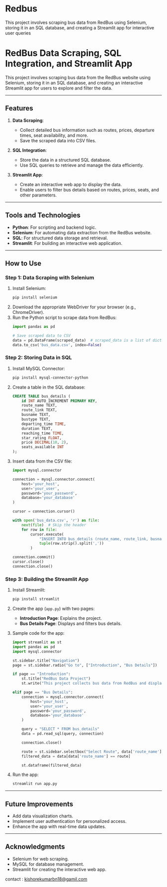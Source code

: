 # Redbus
This project involves scraping bus data from RedBus using Selenium, storing it in an SQL database, and creating a Streamlit app for interactive user queries

# RedBus Data Scraping, SQL Integration, and Streamlit App

This project involves scraping bus data from the RedBus website using Selenium, storing it in an SQL database, and creating an interactive Streamlit app for users to explore and filter the data.

---

## Features

1. **Data Scraping**: 
   - Collect detailed bus information such as routes, prices, departure times, seat availability, and more.
   - Save the scraped data into CSV files.

2. **SQL Integration**: 
   - Store the data in a structured SQL database.
   - Use SQL queries to retrieve and manage the data efficiently.

3. **Streamlit App**:
   - Create an interactive web app to display the data.
   - Enable users to filter bus details based on routes, prices, seats, and other parameters.

---

## Tools and Technologies

- **Python**: For scripting and backend logic.
- **Selenium**: For automating data extraction from the RedBus website.
- **SQL**: For structured data storage and retrieval.
- **Streamlit**: For building an interactive web application.

---

## How to Use

### Step 1: Data Scraping with Selenium

1. Install Selenium:
   ```bash
   pip install selenium
   ```
2. Download the appropriate WebDriver for your browser (e.g., ChromeDriver).
3. Run the Python script to scrape data from RedBus:
   ```python
   import pandas as pd

   # Save scraped data to CSV
   data = pd.DataFrame(scraped_data)  # scraped_data is a list of dictionaries.
   data.to_csv('bus_data.csv', index=False)
   ```

### Step 2: Storing Data in SQL

1. Install MySQL Connector:
   ```bash
   pip install mysql-connector-python
   ```
2. Create a table in the SQL database:
   ```sql
   CREATE TABLE bus_details (
       id INT AUTO_INCREMENT PRIMARY KEY,
       route_name TEXT,
       route_link TEXT,
       busname TEXT,
       bustype TEXT,
       departing_time TIME,
       duration TEXT,
       reaching_time TIME,
       star_rating FLOAT,
       price DECIMAL(10, 2),
       seats_available INT
   );
   ```
3. Insert data from the CSV file:
   ```python
   import mysql.connector

   connection = mysql.connector.connect(
       host='your_host',
       user='your_user',
       password='your_password',
       database='your_database'
   )

   cursor = connection.cursor()

   with open('bus_data.csv', 'r') as file:
       next(file)  # Skip the header
       for row in file:
           cursor.execute(
               "INSERT INTO bus_details (route_name, route_link, busname, bustype, departing_time, duration, reaching_time,                     star_rating, price, seats_available) VALUES (%s, %s, %s, %s, %s, %s, %s, %s, %s, %s)",
               tuple(row.strip().split(','))
           )

   connection.commit()
   cursor.close()
   connection.close()
   ```

### Step 3: Building the Streamlit App

1. Install Streamlit:
   ```bash
   pip install streamlit
   ```
2. Create the app (`app.py`) with two pages:
   - **Introduction Page**: Explains the project.
   - **Bus Details Page**: Displays and filters bus details.
3. Sample code for the app:

   ```python
   import streamlit as st
   import pandas as pd
   import mysql.connector

   st.sidebar.title("Navigation")
   page = st.sidebar.radio("Go to", ["Introduction", "Bus Details"])

   if page == "Introduction":
       st.title("RedBus Data Project")
       st.write("This project collects bus data from RedBus and displays it interactively.")

   elif page == "Bus Details":
       connection = mysql.connector.connect(
           host='your_host',
           user='your_user',
           password='your_password',
           database='your_database'
       )

       query = "SELECT * FROM bus_details"
       data = pd.read_sql(query, connection)

       connection.close()

       route = st.sidebar.selectbox("Select Route", data['route_name'].unique())
       filtered_data = data[data['route_name'] == route]

       st.dataframe(filtered_data)
   ```
4. Run the app:
   ```bash
   streamlit run app.py
   ```

---

## Future Improvements

- Add data visualization charts.
- Implement user authentication for personalized access.
- Enhance the app with real-time data updates.

---

## Acknowledgments

- Selenium for web scraping.
- MySQL for database management.
- Streamlit for creating the interactive web app.

contact : kishorekumarbn18@gamil.com
